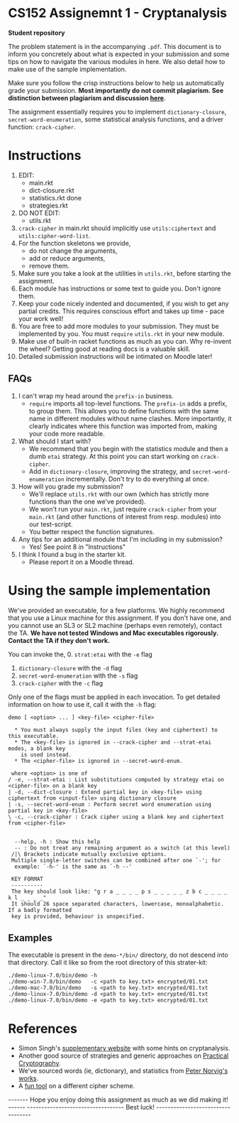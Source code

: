 # CS152 Assignemnt 1 - Cryptanalysis
__Student repository__

The problem statement is in the accompanying `.pdf`. This document is to inform
you concretely about what is expected in your submission and some tips on how to
navigate the various modules in here. We also detail how to make use of the
sample implementation.

Make sure you follow the crisp instructions below to help us automatically grade
your submission. **Most importantly do not commit plagiarism. See distinction
between plagiarism and discussion
[here](https://www.cse.iitb.ac.in/~supratik/courses/copying-and-discussion.html)**.

The assignment essentially requires you to implement `dictionary-closure`,
`secret-word-enumeration`, some statistical analysis functions, and a driver
function: `crack-cipher`.

# Instructions
1. EDIT:
   - main.rkt
   - dict-closure.rkt
   - statistics.rkt  done
   - strategies.rkt
2. DO NOT EDIT:
   - utils.rkt
3. `crack-cipher` in main.rkt should implicitly use `utils:ciphertext` and
   `utils:cipher-word-list`.
4. For the function skeletons we provide,
   - do not change the arguments,
   - add or reduce arguments,
   - remove them.
5. Make sure you take a look at the utilities in `utils.rkt`, before starting
   the assignment.
6. Each module has instructions or some text to guide you. Don't ignore them.
7. Keep your code nicely indented and documented, if you wish to get any partial
   credits. This requires conscious effort and takes up time - pace your work
   well!
8. You are free to add more modules to your submission. They must be implemented
   by you. You must `require` `utils.rkt` in your new module.
9. Make use of built-in racket functions as much as you can. Why re-invent the
   wheel? Getting good at reading docs is a valuable skill.
10. Detailed submission instructions will be intimated on Moodle later!

## FAQs
1. I can't wrap my head around the `prefix-in` business.
   - `require` imports all top-level functions. The `prefix-in` adds a prefix,
     to group them.
	 This allows you to define functions with the same name in different modules
     without name clashes. More importantly, it clearly indicates where this
     function was imported from, making your code more readable.
2. What should I start with?
   - We recommend that you begin with the statistics module and then a dumb
     `etai` strategy. At this point you can start working on `crack-cipher`.
   - Add in `dictionary-closure`, improving the strategy, and
     `secret-word-enumeration` incrementally. Don't try to do everything at
     once.
3. How will you grade my submission?
   - We'll replace `utils.rkt` with our own (which has strictly more functions
     than the one we've provided).
   - We won't run your `main.rkt`, just require `crack-cipher` from your
     `main.rkt` (and other functions of interest from resp. modules) into our
     test-script.
   - You better respect the function signatures.
4. Any tips for an additional module that I'm including in my submission?
   - Yes! See point 8 in "Instructions"
5. I think I found a bug in the starter kit.
   - Please report it on a Moodle thread.

# Using the sample implementation
We've provided an executable, for a few platforms. We highly recommend that you
use a Linux machine for this assignment. If you don't have one, and you cannot
use an SL3 or SL2 machine (perhaps even remotely), contact the TA.
**We have not tested Windows and Mac executables rigorously. Contact the TA if
they don't work.**

You can invoke the,
0. `strat:etai` with the `-e` flag
1. `dictionary-closure` with the `-d` flag
2. `secret-word-enumeration` with the `-s` flag
3. `crack-cipher` with the `-c` flag

Only one of the flags must be applied in each invocation.
To get detailed information on how to use it, call it with the `-h` flag:
```
demo [ <option> ... ] <key-file> <cipher-file>
  
  * You must always supply the input files (key and ciphertext) to this executable.
  * The <key-file> is ignored in --crack-cipher and --strat-etai modes, a blank key
    is used instead.
  * The <cipher-file> is ignored in --secret-word-enum.
  
 where <option> is one of
/ -e, --strat-etai : List substitutions computed by strategy etai on <cipher-file> on a blank key
| -d, --dict-closure : Extend partial key in <key-file> using ciphertext from <input-file> using dictionary closure
| -s, --secret-word-enum : Perform secret word enumeration using partial key in <key-file>
\ -c, --crack-cipher : Crack cipher using a blank key and ciphertext from <cipher-file>
 

  --help, -h : Show this help
  -- : Do not treat any remaining argument as a switch (at this level)
 /|\ Brackets indicate mutually exclusive options.
 Multiple single-letter switches can be combined after one `-'; for
  example: `-h-' is the same as `-h --'
 
 KEY FORMAT
 ----------
 The key should look like: "g r a _ _ _ _ p s _ _ _ _ _ z b c _ _ _ _ k l _ _ _ _"
 It should 26 space separated characters, lowercase, monoalphabetic. If a badly formatted
 key is provided, behaviour is unspecified.
```

## Examples
The executable is present in the `demo-*/bin/` directory, do not descend into that directory.
Call it like so from the root directory of this strater-kit:

```
./demo-linux-7.0/bin/demo -h
./demo-win-7.0/bin/demo   -c <path to key.txt> encrypted/01.txt
./demo-mac-7.0/bin/demo   -s <path to key.txt> encrypted/01.txt
./demo-linux-7.0/bin/demo -d <path to key.txt> encrypted/01.txt
./demo-linux-7.0/bin/demo -e <path to key.txt> encrypted/01.txt
```

# References
* Simon Singh's [supplementary
  website](http://www.simonsingh.net/The_Black_Chamber/chamberguide.html "The
  BLACK Chamber") with some hints on cryptanalysis.
* Another good source of strategies and generic approaches on [Practical
  Cryptography](http://practicalcryptography.com/cryptanalysis/).
* We've sourced words (ie, dictionary), and statistics from [Peter Norvig's
  works](http://norvig.com/mayzner.html).
* A [fun tool](https://www.guballa.de/vigenere-solver) on a different cipher
  scheme.

------- Hope you enjoy doing this assignment as much as we did making it! ------
---------------------------------- Best luck! ----------------------------------

